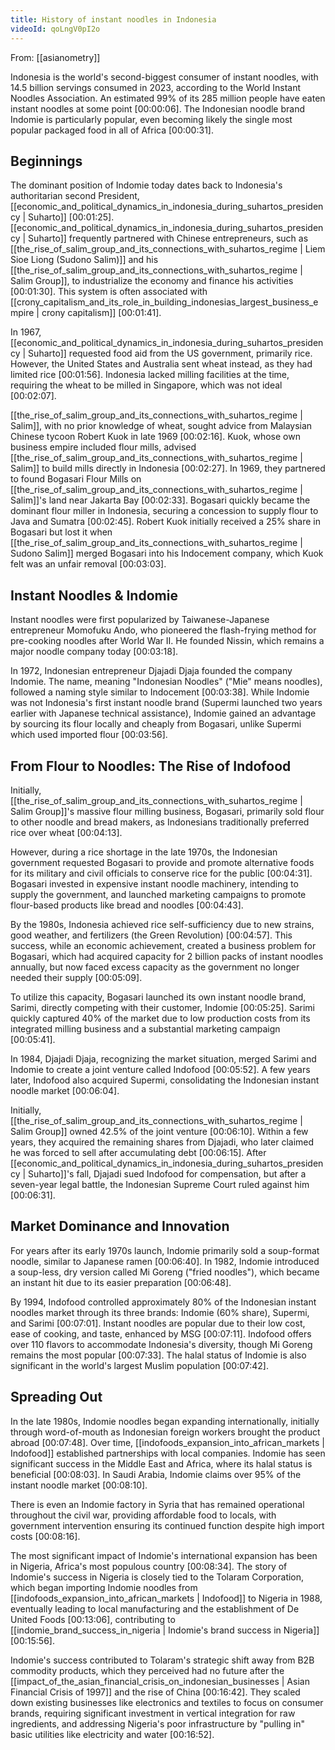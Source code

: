 ```yaml
---
title: History of instant noodles in Indonesia
videoId: qoLngV0pI2o
---
```


From: [[asianometry]] <br/> 

Indonesia is the world's second-biggest consumer of instant noodles, with 14.5 billion servings consumed in 2023, according to the World Instant Noodles Association. An estimated 99% of its 285 million people have eaten instant noodles at some point <a class="yt-timestamp" data-t="00:00:06">[00:00:06]</a>. The Indonesian noodle brand Indomie is particularly popular, even becoming likely the single most popular packaged food in all of Africa <a class="yt-timestamp" data-t="00:00:31">[00:00:31]</a>.

## Beginnings

The dominant position of Indomie today dates back to Indonesia's authoritarian second President, [[economic_and_political_dynamics_in_indonesia_during_suhartos_presidency | Suharto]] <a class="yt-timestamp" data-t="00:01:25">[00:01:25]</a>. [[economic_and_political_dynamics_in_indonesia_during_suhartos_presidency | Suharto]] frequently partnered with Chinese entrepreneurs, such as [[the_rise_of_salim_group_and_its_connections_with_suhartos_regime | Liem Sioe Liong (Sudono Salim)]] and his [[the_rise_of_salim_group_and_its_connections_with_suhartos_regime | Salim Group]], to industrialize the economy and finance his activities <a class="yt-timestamp" data-t="00:01:30">[00:01:30]</a>. This system is often associated with [[crony_capitalism_and_its_role_in_building_indonesias_largest_business_empire | crony capitalism]] <a class="yt-timestamp" data-t="00:01:41">[00:01:41]</a>.

In 1967, [[economic_and_political_dynamics_in_indonesia_during_suhartos_presidency | Suharto]] requested food aid from the US government, primarily rice. However, the United States and Australia sent wheat instead, as they had limited rice <a class="yt-timestamp" data-t="00:01:56">[00:01:56]</a>. Indonesia lacked milling facilities at the time, requiring the wheat to be milled in Singapore, which was not ideal <a class="yt-timestamp" data-t="00:02:07">[00:02:07]</a>.

[[the_rise_of_salim_group_and_its_connections_with_suhartos_regime | Salim]], with no prior knowledge of wheat, sought advice from Malaysian Chinese tycoon Robert Kuok in late 1969 <a class="yt-timestamp" data-t="00:02:16">[00:02:16]</a>. Kuok, whose own business empire included flour mills, advised [[the_rise_of_salim_group_and_its_connections_with_suhartos_regime | Salim]] to build mills directly in Indonesia <a class="yt-timestamp" data-t="00:02:27">[00:02:27]</a>. In 1969, they partnered to found Bogasari Flour Mills on [[the_rise_of_salim_group_and_its_connections_with_suhartos_regime | Salim]]'s land near Jakarta Bay <a class="yt-timestamp" data-t="00:02:33">[00:02:33]</a>. Bogasari quickly became the dominant flour miller in Indonesia, securing a concession to supply flour to Java and Sumatra <a class="yt-timestamp" data-t="00:02:45">[00:02:45]</a>. Robert Kuok initially received a 25% share in Bogasari but lost it when [[the_rise_of_salim_group_and_its_connections_with_suhartos_regime | Sudono Salim]] merged Bogasari into his Indocement company, which Kuok felt was an unfair removal <a class="yt-timestamp" data-t="00:03:03">[00:03:03]</a>.

## Instant Noodles & Indomie

Instant noodles were first popularized by Taiwanese-Japanese entrepreneur Momofuku Ando, who pioneered the flash-frying method for pre-cooking noodles after World War II. He founded Nissin, which remains a major noodle company today <a class="yt-timestamp" data-t="00:03:18">[00:03:18]</a>.

In 1972, Indonesian entrepreneur Djajadi Djaja founded the company Indomie. The name, meaning "Indonesian Noodles" ("Mie" means noodles), followed a naming style similar to Indocement <a class="yt-timestamp" data-t="00:03:38">[00:03:38]</a>. While Indomie was not Indonesia's first instant noodle brand (Supermi launched two years earlier with Japanese technical assistance), Indomie gained an advantage by sourcing its flour locally and cheaply from Bogasari, unlike Supermi which used imported flour <a class="yt-timestamp" data-t="00:03:56">[00:03:56]</a>.

## From Flour to Noodles: The Rise of Indofood

Initially, [[the_rise_of_salim_group_and_its_connections_with_suhartos_regime | Salim Group]]'s massive flour milling business, Bogasari, primarily sold flour to other noodle and bread makers, as Indonesians traditionally preferred rice over wheat <a class="yt-timestamp" data-t="00:04:13">[00:04:13]</a>.

However, during a rice shortage in the late 1970s, the Indonesian government requested Bogasari to provide and promote alternative foods for its military and civil officials to conserve rice for the public <a class="yt-timestamp" data-t="00:04:31">[00:04:31]</a>. Bogasari invested in expensive instant noodle machinery, intending to supply the government, and launched marketing campaigns to promote flour-based products like bread and noodles <a class="yt-timestamp" data-t="00:04:43">[00:04:43]</a>.

By the 1980s, Indonesia achieved rice self-sufficiency due to new strains, good weather, and fertilizers (the Green Revolution) <a class="yt-timestamp" data-t="00:04:57">[00:04:57]</a>. This success, while an economic achievement, created a business problem for Bogasari, which had acquired capacity for 2 billion packs of instant noodles annually, but now faced excess capacity as the government no longer needed their supply <a class="yt-timestamp" data-t="00:05:09">[00:05:09]</a>.

To utilize this capacity, Bogasari launched its own instant noodle brand, Sarimi, directly competing with their customer, Indomie <a class="yt-timestamp" data-t="00:05:25">[00:05:25]</a>. Sarimi quickly captured 40% of the market due to low production costs from its integrated milling business and a substantial marketing campaign <a class="yt-timestamp" data-t="00:05:41">[00:05:41]</a>.

In 1984, Djajadi Djaja, recognizing the market situation, merged Sarimi and Indomie to create a joint venture called Indofood <a class="yt-timestamp" data-t="00:05:52">[00:05:52]</a>. A few years later, Indofood also acquired Supermi, consolidating the Indonesian instant noodle market <a class="yt-timestamp" data-t="00:06:04">[00:06:04]</a>.

Initially, [[the_rise_of_salim_group_and_its_connections_with_suhartos_regime | Salim Group]] owned 42.5% of the joint venture <a class="yt-timestamp" data-t="00:06:10">[00:06:10]</a>. Within a few years, they acquired the remaining shares from Djajadi, who later claimed he was forced to sell after accumulating debt <a class="yt-timestamp" data-t="00:06:15">[00:06:15]</a>. After [[economic_and_political_dynamics_in_indonesia_during_suhartos_presidency | Suharto]]'s fall, Djajadi sued Indofood for compensation, but after a seven-year legal battle, the Indonesian Supreme Court ruled against him <a class="yt-timestamp" data-t="00:06:31">[00:06:31]</a>.

## Market Dominance and Innovation

For years after its early 1970s launch, Indomie primarily sold a soup-format noodle, similar to Japanese ramen <a class="yt-timestamp" data-t="00:06:40">[00:06:40]</a>. In 1982, Indomie introduced a soup-less, dry version called Mi Goreng ("fried noodles"), which became an instant hit due to its easier preparation <a class="yt-timestamp" data-t="00:06:48">[00:06:48]</a>.

By 1994, Indofood controlled approximately 80% of the Indonesian instant noodles market through its three brands: Indomie (60% share), Supermi, and Sarimi <a class="yt-timestamp" data-t="00:07:01">[00:07:01]</a>. Instant noodles are popular due to their low cost, ease of cooking, and taste, enhanced by MSG <a class="yt-timestamp" data-t="00:07:11">[00:07:11]</a>. Indofood offers over 110 flavors to accommodate Indonesia's diversity, though Mi Goreng remains the most popular <a class="yt-timestamp" data-t="00:07:33">[00:07:33]</a>. The halal status of Indomie is also significant in the world's largest Muslim population <a class="yt-timestamp" data-t="00:07:42">[00:07:42]</a>.

## Spreading Out

In the late 1980s, Indomie noodles began expanding internationally, initially through word-of-mouth as Indonesian foreign workers brought the product abroad <a class="yt-timestamp" data-t="00:07:48">[00:07:48]</a>. Over time, [[indofoods_expansion_into_african_markets | Indofood]] established partnerships with local companies. Indomie has seen significant success in the Middle East and Africa, where its halal status is beneficial <a class="yt-timestamp" data-t="00:08:03">[00:08:03]</a>. In Saudi Arabia, Indomie claims over 95% of the instant noodle market <a class="yt-timestamp" data-t="00:08:10">[00:08:10]</a>.

There is even an Indomie factory in Syria that has remained operational throughout the civil war, providing affordable food to locals, with government intervention ensuring its continued function despite high import costs <a class="yt-timestamp" data-t="00:08:16">[00:08:16]</a>.

The most significant impact of Indomie's international expansion has been in Nigeria, Africa's most populous country <a class="yt-timestamp" data-t="00:08:34">[00:08:34]</a>. The story of Indomie's success in Nigeria is closely tied to the Tolaram Corporation, which began importing Indomie noodles from [[indofoods_expansion_into_african_markets | Indofood]] to Nigeria in 1988, eventually leading to local manufacturing and the establishment of De United Foods <a class="yt-timestamp" data-t="00:13:06">[00:13:06]</a>, contributing to [[indomie_brand_success_in_nigeria | Indomie's brand success in Nigeria]] <a class="yt-timestamp" data-t="00:15:56">[00:15:56]</a>.

Indomie's success contributed to Tolaram's strategic shift away from B2B commodity products, which they perceived had no future after the [[impact_of_the_asian_financial_crisis_on_indonesian_businesses | Asian Financial Crisis of 1997]] and the rise of China <a class="yt-timestamp" data-t="00:16:42">[00:16:42]</a>. They scaled down existing businesses like electronics and textiles to focus on consumer brands, requiring significant investment in vertical integration for raw ingredients, and addressing Nigeria's poor infrastructure by "pulling in" basic utilities like electricity and water <a class="yt-timestamp" data-t="00:16:52">[00:16:52]</a>.